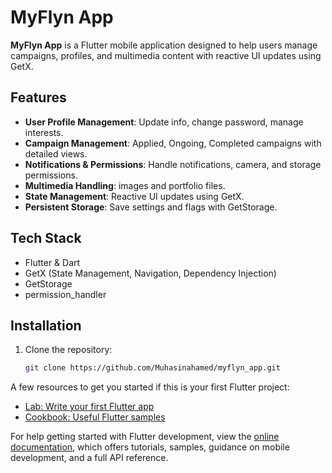 # MyFlyn App

**MyFlyn App** is a Flutter mobile application designed to help users manage campaigns, profiles, and multimedia content with reactive UI updates using GetX.

## Features

- **User Profile Management**: Update info, change password, manage interests.
- **Campaign Management**: Applied, Ongoing, Completed campaigns with detailed views.
- **Notifications & Permissions**: Handle notifications, camera, and storage permissions.
- **Multimedia Handling**: images and portfolio files.
- **State Management**: Reactive UI updates using GetX.
- **Persistent Storage**: Save settings and flags with GetStorage.

## Tech Stack

- Flutter & Dart
- GetX (State Management, Navigation, Dependency Injection)
- GetStorage
- permission_handler

## Installation

1. Clone the repository:
   ```bash
   git clone https://github.com/Muhasinahamed/myflyn_app.git


A few resources to get you started if this is your first Flutter project:

- [Lab: Write your first Flutter app](https://docs.flutter.dev/get-started/codelab)
- [Cookbook: Useful Flutter samples](https://docs.flutter.dev/cookbook)

For help getting started with Flutter development, view the
[online documentation](https://docs.flutter.dev/), which offers tutorials,
samples, guidance on mobile development, and a full API reference.
